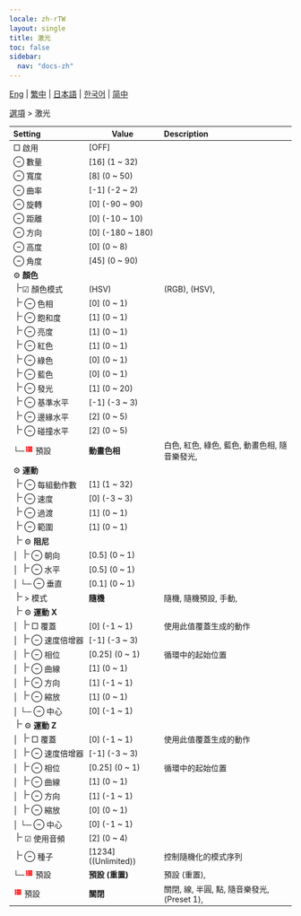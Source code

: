 ```yaml
---
locale: zh-rTW
layout: single
title: 激光
toc: false
sidebar:
  nav: "docs-zh"
---
```

[Eng](/dancexr/menu/2025.4/stage/laser) | [繁中](/tw/dancexr/menu/2025.4/stage/laser) | [日本語](/jp/dancexr/menu/2025.4/stage/laser) | [한국어](/kr/dancexr/menu/2025.4/stage/laser) | [简中](/zh/dancexr/menu/2025.4/stage/laser)

[選項](../menu#選項) > 激光



| Setting | Value | Description |
| :--- | --- | :--- |
|<nobr> □ 啟用</nobr>| [OFF] | 
|<nobr> ⊖ 數量</nobr>| [16] (1 ~ 32) | 
|<nobr> ⊖ 寬度</nobr>| [8] (0 ~ 50) | 
|<nobr> ⊖ 曲率</nobr>| [-1] (-2 ~ 2) | 
|<nobr> ⊖ 旋轉</nobr>| [0] (-90 ~ 90) | 
|<nobr> ⊖ 距離</nobr>| [0] (-10 ~ 10) | 
|<nobr> ⊖ 方向</nobr>| [0] (-180 ~ 180) | 
|<nobr> ⊖ 高度</nobr>| [0] (0 ~ 8) | 
|<nobr> ⊖ 角度</nobr>| [45] (0 ~ 90) | 
|<nobr> ⚙️ <b>顏色</b></nobr>| | 
|<nobr><img src="/images/icon/ic_line_t.png"/>☑ 顏色模式</nobr>| (HSV) | (RGB), (HSV), 
|<nobr><img src="/images/icon/ic_line_t.png"/> ⊖ 色相</nobr>| [0] (0 ~ 1) | 
|<nobr><img src="/images/icon/ic_line_t.png"/> ⊖ 飽和度</nobr>| [1] (0 ~ 1) | 
|<nobr><img src="/images/icon/ic_line_t.png"/> ⊖ 亮度</nobr>| [1] (0 ~ 1) | 
|<nobr><img src="/images/icon/ic_line_t.png"/> ⊖ 紅色</nobr>| [1] (0 ~ 1) | 
|<nobr><img src="/images/icon/ic_line_t.png"/> ⊖ 綠色</nobr>| [0] (0 ~ 1) | 
|<nobr><img src="/images/icon/ic_line_t.png"/> ⊖ 藍色</nobr>| [0] (0 ~ 1) | 
|<nobr><img src="/images/icon/ic_line_t.png"/> ⊖ 發光</nobr>| [1] (0 ~ 20) | 
|<nobr><img src="/images/icon/ic_line_t.png"/> ⊖ 基準水平</nobr>| [-1] (-3 ~ 3) | 
|<nobr><img src="/images/icon/ic_line_t.png"/> ⊖ 邊緣水平</nobr>| [2] (0 ~ 5) | 
|<nobr><img src="/images/icon/ic_line_t.png"/> ⊖ 碰撞水平</nobr>| [2] (0 ~ 5) | 
|<nobr>└─<img src="/images/icon/ic_list.png" alt="list icon"/> 預設</nobr>| **動畫色相** | 白色, 紅色, 綠色, 藍色, 動畫色相, 隨音樂發光,  |
|<nobr> ⚙️ <b>運動</b></nobr>| | 
|<nobr><img src="/images/icon/ic_line_t.png"/> ⊖ 每組動作數</nobr>| [1] (1 ~ 32) | 
|<nobr><img src="/images/icon/ic_line_t.png"/> ⊖ 速度</nobr>| [0] (-3 ~ 3) | 
|<nobr><img src="/images/icon/ic_line_t.png"/> ⊖ 過渡</nobr>| [1] (0 ~ 1) | 
|<nobr><img src="/images/icon/ic_line_t.png"/> ⊖ 範圍</nobr>| [1] (0 ~ 1) | 
|<nobr><img src="/images/icon/ic_line_t.png"/> ⚙️ <b>阻尼</b></nobr>| | 
|<nobr>│ <img src="/images/icon/ic_line_t.png"/> ⊖ 朝向</nobr>| [0.5] (0 ~ 1) | 
|<nobr>│ <img src="/images/icon/ic_line_t.png"/> ⊖ 水平</nobr>| [0.5] (0 ~ 1) | 
|<nobr>│ └─ ⊖ 垂直</nobr>| [0.1] (0 ~ 1) | 
|<nobr><img src="/images/icon/ic_line_t.png"/> > 模式</nobr>| **隨機** | 隨機, 隨機預設, 手動,  |
|<nobr><img src="/images/icon/ic_line_t.png"/> ⚙️ <b>運動 X</b></nobr>| | 
|<nobr>│ <img src="/images/icon/ic_line_t.png"/> □ 覆蓋</nobr>| [0] (-1 ~ 1) | 使用此值覆蓋生成的動作
|<nobr>│ <img src="/images/icon/ic_line_t.png"/> ⊖ 速度倍增器</nobr>| [-1] (-3 ~ 3) | 
|<nobr>│ <img src="/images/icon/ic_line_t.png"/> ⊖ 相位</nobr>| [0.25] (0 ~ 1) | 循環中的起始位置
|<nobr>│ <img src="/images/icon/ic_line_t.png"/> ⊖ 曲線</nobr>| [1] (0 ~ 1) | 
|<nobr>│ <img src="/images/icon/ic_line_t.png"/> ⊖ 方向</nobr>| [1] (-1 ~ 1) | 
|<nobr>│ <img src="/images/icon/ic_line_t.png"/> ⊖ 縮放</nobr>| [1] (0 ~ 1) | 
|<nobr>│ └─ ⊖ 中心</nobr>| [0] (-1 ~ 1) | 
|<nobr><img src="/images/icon/ic_line_t.png"/> ⚙️ <b>運動 Z</b></nobr>| | 
|<nobr>│ <img src="/images/icon/ic_line_t.png"/> □ 覆蓋</nobr>| [0] (-1 ~ 1) | 使用此值覆蓋生成的動作
|<nobr>│ <img src="/images/icon/ic_line_t.png"/> ⊖ 速度倍增器</nobr>| [-1] (-3 ~ 3) | 
|<nobr>│ <img src="/images/icon/ic_line_t.png"/> ⊖ 相位</nobr>| [0.25] (0 ~ 1) | 循環中的起始位置
|<nobr>│ <img src="/images/icon/ic_line_t.png"/> ⊖ 曲線</nobr>| [1] (0 ~ 1) | 
|<nobr>│ <img src="/images/icon/ic_line_t.png"/> ⊖ 方向</nobr>| [1] (-1 ~ 1) | 
|<nobr>│ <img src="/images/icon/ic_line_t.png"/> ⊖ 縮放</nobr>| [0] (0 ~ 1) | 
|<nobr>│ └─ ⊖ 中心</nobr>| [0] (-1 ~ 1) | 
|<nobr><img src="/images/icon/ic_line_t.png"/> ☑ 使用音頻</nobr>| [2] (0 ~ 4) | 
|<nobr><img src="/images/icon/ic_line_t.png"/> ⊖ 種子</nobr>| [1234] ((Unlimited)) | 控制隨機化的模式序列
|<nobr>└─<img src="/images/icon/ic_list.png" alt="list icon"/> 預設</nobr>| **預設 (重置)** | 預設 (重置),  |
|<nobr><img src="/images/icon/ic_list.png" alt="list icon"/> 預設</nobr>| **關閉** | 關閉, 線, 半圓, 點, 隨音樂發光, (Preset 1),  |
